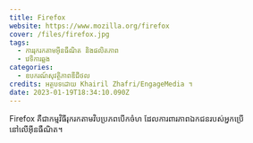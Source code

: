 ```yaml
---
title: Firefox
website: https://www.mozilla.org/firefox
cover: /files/firefox.jpg
tags:
  - ការរុករកតាមអ៊ីនធឺណិត និងផលិតភាព
  - វេទិការឆ្លង
categories:
  - ឧបករណ៍សុវត្ថិភាពឌីជីថល
credits: អត្ថបទដោយ Khairil Zhafri/EngageMedia ។
date: 2023-01-19T18:34:10.090Z
---
```

Firefox គឺជាកម្មវិធីរុករកតាមវិបប្រភពបើកចំហ ដែលការពារភាពឯកជនរបស់អ្នកប្រើនៅលើអ៊ីនធឺណិត។